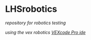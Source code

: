 # **LHSrobotics**
*repository for robotics testing*

*using the vex robotics [VEXcode Pro ide](https://www.vexrobotics.com/vexcode-download#ttps://www.vexrobotics.com/vexcode-download#v5)*
